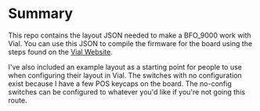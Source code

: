 # Summary
This repo contains the layout JSON needed to make a BFO_9000 work with Vial.  You can use this JSON to compile the firmware for the board using the steps found on the [Vial Website](https://get.vial.today/docs/porting-to-vial.html).

I've also included an example layout as a starting point for people to use when configuring their layout in Vial.  The switches with no configuration exist because I have a few POS keycaps on the board.  The no-config switches can be configured to whatever you'd like if you're not going this route.
